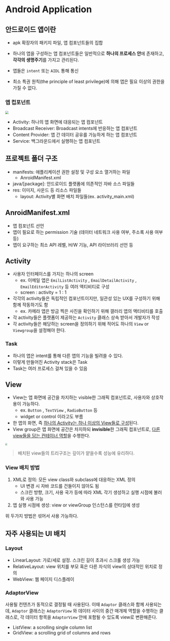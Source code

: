 # Android Application

## 안드로이드 앱이란

-  apk 확장자의 패키지 파일, 앱 컴포넌트들의 집합 

- 하나의 앱을 구성하는 앱 컴포넌트들은 일반적으로 **하나의 프로세스 안**에 존재하고, **각각의 생명주기**를 가지고 관리된다. 
- 앱들은 `intent` 또는 `AIDL` 통해 통신
- 최소 특권 원칙(the principle of least privilege)에 의해 앱은 필요 이상의 권한을 가질 수 없다. 

### 앱 컵포넌트

<img src="https://i.imgur.com/n7Y303E.png" style="zoom:60%;" /> 


- Activity: 하나의 앱 화면에 대응되는 앱 컴포넌트
- Broadcast Receiver: Broadcast intents에 반응하는 앱 컴포넌트
- Content Provider: 앱 간 데이터 공유를 가능하게 하는 앱 컴포넌트
- Service: 백그라운드에서 실행하는 앱 컴포넌트 

## 프로젝트 폴더 구조

- manifests: 애플리케이션 권한 설정 및 구성 요소 열거하는 파일
  - AnroidManifest.xml
- java/[package]: 안드로이드 플랫폼에 의존적인 자바 소스 파일들
- res: 이미지, 사운드 등 리소스 파일들 
  - layout: Activity별 화면 배치 파일들(ex. activity_main.xml)

## AnroidManifest.xml

- 앱 컴포넌트 선언
- 앱이 필요로 하는 permission 기술 (데이터 네트워크 사용 여부, 주소록 사용 여부 등)
- 앱이 요구하는 최소 API 레벨, H/W 기능, API 라이브러리 선언 등

## Activity

- 사용자 인터페이스를 가지는 하나의 screen 
  - ex. 이메일 앱은 `EmilListActivity` , `EmailDetailActivity` , `EmailEditorActivity` 등 여러 액티비티로 구성 
  - screen : activity = 1 : 1
- 각각의 activity들은 독립적인 컴포넌트이지만, 일관성 있는 UX를 구성하기 위해 함께 작동하기도 함
  - ex. 카메라 앱은 방금 찍은 사진을 확인하기 위해 갤러리 앱의 액티비티를 호출 
- 각 activity들은 플랫폼이 제공하는 `Activity` 클래스 상속 받아서 개발자가 작성
- 각 activity들은 해당하는 screen을 정의하기 위해 적어도 하나의 `View` or `Viewgroup`을 설정해야 한다.

### Task

- 하나의 앱은 intent를 통해 다른 앱의 기능을 빌려쓸 수 있다.
- 이렇게 만들어진 Activity stack은 Task
- Task는 여러 프로세스 걸쳐 있을 수 있음

## View 

- View는 앱 화면에 공간을 차지하는 visible한 그래픽 컴포넌트로, 사용자와 상호작용이 가능하다.
  - ex. `Button` , `TextView` , `RadioButton` 등 
  - widget or control 이라고도 부름
- 한 앱의 화면, 즉 <u>하나의 Activity는 하나 이상의 View들로 구성</u>된다. 
- View group은 앱 화면에 공간은 차지하되 **invisible**한 그래픽 컴포넌트로, <u>다른 view들을 담는 컨테이너 역할</u>을 수행한다.

<img src="https://i.imgur.com/AInTC3f.png" style="zoom:40%;" />

> 배치된 view들의 트리구조는 깊이가 얕을수록 성능에 유리하다.

### View 배치 방법 

1. XML로 정의: 모든 view class와 subclass에 대응하는 XML 정의
   - UI 변경 시 자바 코드를 건들이지 않아도 됨
   - 스크린 방향, 크기, 사용 국가 등에 따라 XML 각기 생성하고 실행 시점에 불러와 사용 가능
2. 앱 실행 시점에 생성: view or viewGroup 인스턴스를 런타임에 생성

위 두가지 방법은 섞어서 사용 가능하다.

## 자주 사용되는 UI 배치

### Layout

- LinearLayout: 가로/세로 설정. 스크린 길이 초과시 스크롤 생성 가능
- RelativeLayout: view 위치를 부모 혹은 다른 자식의 view의 상대적인 위치로 정의
- WebView: 웹 페이지 디스플레이

### AdaptorView

사용될 컨텐츠가 동적으로 결정될 때 사용된다. 이때 `Adaptor` 클래스와 함께 사용되는데, `Adaptor` 클래스는 `AdaptorView` 와 데이터 사이의 중간 매개체 역할을 수행하는 클래스로, 각 데이터 항목을 `AdaptorView` 안에 포함될 수 있도록 view로 변환해준다. 

- ListView: a scrolling single column list
- GridView: a scrolling grid of columns and rows



